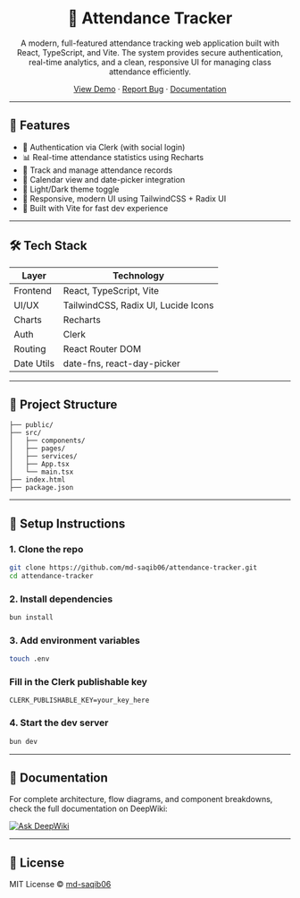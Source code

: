 <div align="center">
  <h1>🎯 Attendance Tracker</h1>
  <p>A modern, full-featured attendance tracking web application built with React, TypeScript, and Vite. The system provides secure authentication, real-time analytics, and a clean, responsive UI for managing class attendance efficiently.</p>

  <p>
    <a href="https://tracker.pegioncloud.com">View Demo</a>
    ·
    <a href="https://github.com/md-saqib06/internhunt/issues">Report Bug</a>
    ·
    <a href="https://deepwiki.com/md-saqib06/attendance-tracker">Documentation</a>
  </p>
</div>

---

## 🌟 Features

- 🔐 Authentication via Clerk (with social login)
- 📊 Real-time attendance statistics using Recharts
- 🧾 Track and manage attendance records
- 📆 Calendar view and date-picker integration
- 🌙 Light/Dark theme toggle
- 📱 Responsive, modern UI using TailwindCSS + Radix UI
- 🔧 Built with Vite for fast dev experience

---

## 🛠 Tech Stack

| Layer        | Technology                        |
|-------------|-----------------------------------|
| Frontend     | React, TypeScript, Vite          |
| UI/UX        | TailwindCSS, Radix UI, Lucide Icons |
| Charts       | Recharts                         |
| Auth         | Clerk                            |
| Routing      | React Router DOM                 |
| Date Utils   | date-fns, react-day-picker       |

---

## 📂 Project Structure

```
├── public/
├── src/
│   ├── components/
│   ├── pages/
│   ├── services/
│   ├── App.tsx
│   └── main.tsx
├── index.html
├── package.json
```

---

## 🚀 Setup Instructions


### 1. Clone the repo
```bash
git clone https://github.com/md-saqib06/attendance-tracker.git
cd attendance-tracker
```

### 2. Install dependencies
```js
bun install
```

### 3. Add environment variables
```bash
touch .env
```

### Fill in the Clerk publishable key
```env
CLERK_PUBLISHABLE_KEY=your_key_here
```

### 4. Start the dev server
```js
bun dev
```

---

## 📘 Documentation

For complete architecture, flow diagrams, and component breakdowns, check the full documentation on DeepWiki:

[![Ask DeepWiki](https://deepwiki.com/badge.svg)](https://deepwiki.com/md-saqib06/attendance-tracker)

---

## 📄 License

MIT License © [md-saqib06](https://github.com/md-saqib06)
